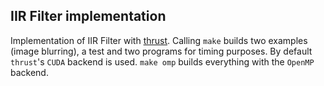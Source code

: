 ## IIR Filter implementation

Implementation of IIR Filter with [thrust](https://thrust.github.io/).
Calling `make` builds two examples (image blurring), a test and two programs
for timing purposes. By default `thrust`'s `CUDA` backend is used. `make
omp` builds everything with the `OpenMP` backend.
